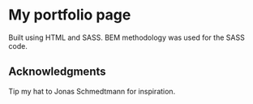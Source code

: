# My portfolio page
Built using HTML and SASS. BEM methodology was used for the SASS code.

## Acknowledgments
Tip my hat to Jonas Schmedtmann for inspiration.

